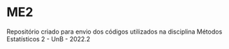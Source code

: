 # ME2
Repositório criado para envio dos códigos utilizados na disciplina Métodos Estatísticos 2 - UnB - 2022.2



